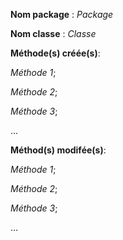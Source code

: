 **Nom package** : _Package_

**Nom classe** : _Classe_

**Méthode(s) créée(s)**:

_Méthode 1_;

_Méthode 2_;

_Méthode 3_;

...

**Méthod(s) modifée(s)**:

_Méthode 1_;

_Méthode 2_;

_Méthode 3_;

...
